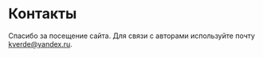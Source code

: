 # Контакты

Спасибо за посещение сайта. Для связи с авторами используйте почту [kverde@yandex.ru](mailto:kverde@yandex.ru).
